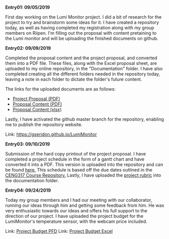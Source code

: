 <b>Entry01: 09/05/2019</b>

  First day working on the Lumi Monitor project. I did a bit of research for the project to try and brainstorm some ideas for it. I have created a repository today, as well as having completed my registration along with my group members on Riipen. I'm filling out the proposal with content pretaining to the Lumi monitor and will be uploading the finished documents on github.

<b>Entry02: 09/09/2019</b>

  Completed the proposal content and the project proposal, and converted them into a PDF file. These files, along with the Excel  proposal sheet, are uploaded to my online repository, in the "Documentation" folder. I have also completed creating all the different folders needed in the repository today, leaving a note in each folder to dictate the folder's future content.
  
  The links for the uploaded documents are as follows:
  - <a href="https://github.com/gseridon/LumiMonitor/blob/master/Documentation/ProjectProposalGinoSeridonLumi.pdf">Project Proposal (PDF)</a>
  - <a href="https://github.com/gseridon/LumiMonitor/blob/master/Documentation/ProposalContentGinoSeridonLumi.pdf">Proposal Content (PDF)</a>
  - <a href="https://github.com/gseridon/LumiMonitor/blob/master/Documentation/ProposalContentGinoSeridonLumi.xlsx">Proposal Content (xlsx)</a>

  Lastly, I have activated the github master branch for the repository, enabling me to publish the repository website.
  
  Link: <a href="https://gseridon.github.io/LumiMonitor">https://gseridon.github.io/LumiMonitor</a>

<b>Entry03: 09/10/2019</b>

  Submission of the hard copy printout of the project proposal. I have completed a project schedule in the form of a gantt chart and have converted it into a PDF. This version is uploaded into the repository and can be found <a href="https://github.com/gseridon/LumiMonitor/blob/master/Documentation/LumiMonitorScheduleGanttChart.pdf">here.</a> This schedule is based off the due dates outlined in the <a href="https://six0four.github.io/ceng317/">CENG317 Course Repository.</a>
  Lastly, I have uploaded the <a href="https://github.com/gseridon/LumiMonitor/blob/master/Documentation/Week2ProjectProposalRubric.xml">project rubric</a> into the documentation folder.

<b>Entry04: 09/24/2019</b>

  Today my group members and I had our meeting with our collaborator, running our ideas through him and getting some feedback from him. He was very enthusiastic towards our ideas and offers his full support to the direction of our project.
  I have uploaded the project budget for the LumiMonitor's temperature sensor, with the webcam price included.
  
  Link: <a href="https://github.com/gseridon/LumiMonitor/blob/master/Documentation/Project%20Budget.pd">Project Budget PFD</a>
  Link: <a href="https://github.com/gseridon/LumiMonitor/blob/master/Documentation/Project%20Budget.xlsx">Project Budget Excel</a>
